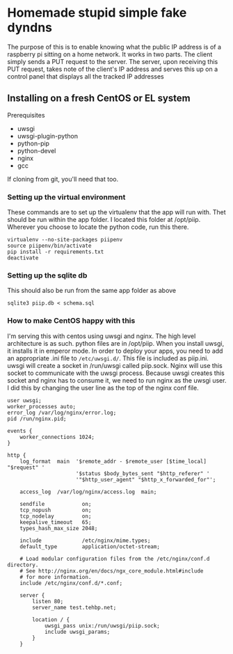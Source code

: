 # Homemade stupid simple fake dyndns

The purpose of this is to enable knowing what the public IP address is of a
raspberry pi sitting on a home network. It works in two parts. The client
simply sends a PUT request to the server. The server, upon receiving this
PUT request, takes note of the client's IP address and serves this up on a
control panel that displays all the tracked IP addresses

## Installing on a fresh CentOS or EL system

Prerequisites

* uwsgi
* uwsgi-plugin-python
* python-pip
* python-devel
* nginx
* gcc

If cloning from git, you'll need that too.

### Setting up the virtual environment

These commands are to set up the virtualenv that the app will run with. Thet
should be run within the app folder. I located this folder at /opt/piip.
Wherever you choose to locate the python code, run this there.

```
virtualenv --no-site-packages piipenv
source piipenv/bin/activate
pip install -r requirements.txt
deactivate
```

### Setting up the sqlite db

This should also be run from the same app folder as above

```
sqlite3 piip.db < schema.sql
```

### How to make CentOS happy with this

I'm serving this with centos using uwsgi and nginx. The high level architecture
is as such. python files are in /opt/piip. When you install uwsgi, it installs
it in emperor mode. In order to deploy your apps, you need to add an appropriate
.ini file to `/etc/uwsgi.d/`. This file is included as piip.ini. uwsgi will
create a socket in /run/uwsgi called piip.sock. Nginx will use this socket to
communicate with the uwsgi process.  Because uwsgi creates this socket and nginx
has to consume it, we need to run nginx as the uwsgi user. I did this by
changing the user line as the top of the nginx conf file.

```
user uwsgi;
worker_processes auto;
error_log /var/log/nginx/error.log;
pid /run/nginx.pid;

events {
    worker_connections 1024;
}

http {
    log_format  main  '$remote_addr - $remote_user [$time_local] "$request" '
                      '$status $body_bytes_sent "$http_referer" '
                      '"$http_user_agent" "$http_x_forwarded_for"';

    access_log  /var/log/nginx/access.log  main;

    sendfile            on;
    tcp_nopush          on;
    tcp_nodelay         on;
    keepalive_timeout   65;
    types_hash_max_size 2048;

    include             /etc/nginx/mime.types;
    default_type        application/octet-stream;

    # Load modular configuration files from the /etc/nginx/conf.d directory.
    # See http://nginx.org/en/docs/ngx_core_module.html#include
    # for more information.
    include /etc/nginx/conf.d/*.conf;

    server {
        listen 80;
        server_name test.tehbp.net;

        location / {
            uwsgi_pass unix:/run/uwsgi/piip.sock;
            include uwsgi_params;
        }
    }

```


